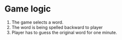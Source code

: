 # Game logic

1. The game selects a word.
2. The word is being spelled backward to player
3. Player has to guess the original word for one minute.

